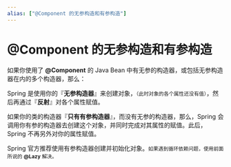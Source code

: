 ```yaml
---
alias: ["@Component 的无参构造和有参构造"]
---
```


# @Component 的无参构造和有参构造 



如果你使用了 **@Component** 的 Java Bean 中有无参的构造器，或包括无参构造器在内的多个构造器，那么：

Spring 是使用你的『**无参构造器**』来创建对象，<small>（此时对象的各个属性还没有值）</small>，然后再通过『**反射**』对各个属性赋值。

如果你的类的构造器『**只有有参构造器**』，而没有无参的构造器，那么，Spring 会调用你有参的构造器去创建这个对象，并同时完成对其属性的赋值。此后，Spring 不再另外对你的属性赋值。

Spring 官方推荐使用有参构造器创建并初始化对象。<small>如果遇到循环依赖问题，使用前面所说的 **@Lazy** 解决。</small>